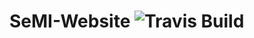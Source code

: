 # SeMI-Website ![Travis Build](https://travis-ci.org/SeMI-network/semi-website.svg?branch=master "Logo Travis Build")